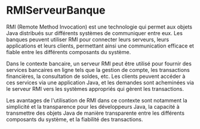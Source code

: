 # RMIServeurBanque
RMI (Remote Method Invocation) est une technologie qui permet aux objets Java distribués sur différents systèmes de communiquer entre eux. Les banques peuvent utiliser RMI pour connecter leurs serveurs, leurs applications et leurs clients, permettant ainsi une communication efficace et fiable entre les différents composants du système.

Dans le contexte bancaire, un serveur RMI peut être utilisé pour fournir des services bancaires en ligne tels que la gestion de compte, les transactions financières, la consultation de soldes, etc. Les clients peuvent accéder à ces services via une application Java, et les demandes sont acheminées via le serveur RMI vers les systèmes appropriés qui gèrent les transactions.

Les avantages de l'utilisation de RMI dans ce contexte sont notamment la simplicité et la transparence pour les développeurs Java, la capacité à transmettre des objets Java de manière transparente entre les différents composants du système, et la fiabilité des transactions.
